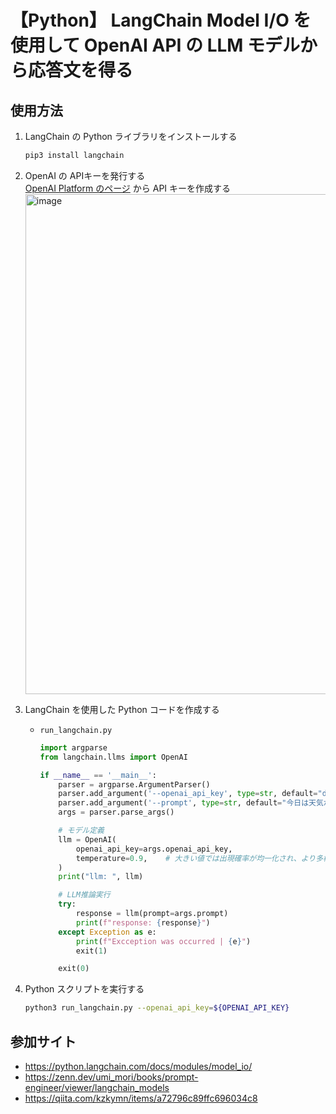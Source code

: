 # 【Python】 LangChain Model I/O を使用して OpenAI API の LLM モデルから応答文を得る

## 使用方法

1. LangChain の Python ライブラリをインストールする
    ```sh
    pip3 install langchain
    ```

1. OpenAI の APIキーを発行する<br>
    [OpenAI Platform のページ](https://platform.openai.com/account/api-keys) から API キーを作成する<br>
    <img width="800" alt="image" src="https://github.com/Yagami360/ai-product-dev-tips/assets/25688193/71ca027f-f4d2-4cde-9961-8a05da5ecf86">

1. LangChain を使用した Python コードを作成する<br>
    - `run_langchain.py`
        ```python
        import argparse
        from langchain.llms import OpenAI

        if __name__ == '__main__':
            parser = argparse.ArgumentParser()
            parser.add_argument('--openai_api_key', type=str, default="dummuy")
            parser.add_argument('--prompt', type=str, default="今日は天気が良いですね")
            args = parser.parse_args()

            # モデル定義
            llm = OpenAI(
                openai_api_key=args.openai_api_key,
                temperature=0.9,    # 大きい値では出現確率が均一化され、より多様な文章が生成される傾向がある。低い値では出現確率の高い単語が優先され、より一定の傾向を持った文章が生成される傾向がある。
            )
            print("llm: ", llm)

            # LLM推論実行
            try:
                response = llm(prompt=args.prompt)
                print(f"response: {response}")
            except Exception as e:
                print(f"Excception was occurred | {e}")
                exit(1)

            exit(0)
        ```

1. Python スクリプトを実行する
    ```sh
    python3 run_langchain.py --openai_api_key=${OPENAI_API_KEY}
    ```

## 参加サイト
- https://python.langchain.com/docs/modules/model_io/
- https://zenn.dev/umi_mori/books/prompt-engineer/viewer/langchain_models
- https://qiita.com/kzkymn/items/a72796c89ffc696034c8
